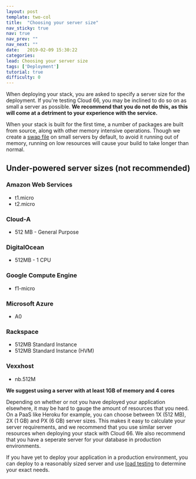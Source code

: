 ```yaml
---
layout: post
template: two-col
title:  "Choosing your server size"
nav_sticky: true
nav: true
nav_prev: ""
nav_next: ""
date:   2019-02-09 15:30:22
categories: 
lead: Choosing your server size
tags: ['Deployment']
tutorial: true
difficulty: 0
---
```


When deploying your stack, you are asked to specify a server size for the deployment. If you're testing Cloud 66, you may be inclined to do so on as small a server as possible. <b>We recommend that you do not do this, as this will come at a detriment to your experience with the service.</b>

When your stack is built for the first time, a number of packages are built from source, along with other memory intensive operations. Though we create a [swap file](http://www.computerhope.com/jargon/s/swapfile.htm) on small servers by default, to avoid it running out of memory, running on low resources will cause your build to take longer than normal.

## Under-powered server sizes (not recommended)

### Amazon Web Services
- t1.micro
- t2.micro

### Cloud-A
- 512 MB - General Purpose

### DigitalOcean
- 512MB - 1 CPU

### Google Compute Engine
- f1-micro

### Microsoft Azure
- A0

### Rackspace
- 512MB Standard Instance
- 512MB Standard Instance (HVM)

### Vexxhost
- nb.512M

**We suggest using a server with at least 1GB of memory and 4 cores**

Depending on whether or not you have deployed your application elsewhere, it may be hard to gauge the amount of resources that you need. On a PaaS like Heroku for example, you can choose between 1X (512 MB), 2X (1 GB) and PX (6 GB) server sizes. This makes it easy to calculate your server requirements, and we recommend that you use similar server resources when deploying your stack with Cloud 66. We also recommend that you have a seperate server for your database in production environments.

If you have yet to deploy your application in a production environment, you can deploy to a reasonably sized server and use [load testing](/articles/optimizing-for-server-load) to determine your exact needs.